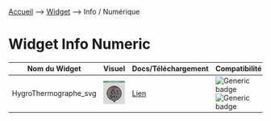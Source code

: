 <a href="{{site.url}}/documentation">Accueil</a> --> <a href="{{site.url}}/documentation/{{site.widget}}">Widget</a> --> Info / Numérique

# Widget Info Numeric

Nom du Widget | Visuel | Docs/Téléchargement | Compatibilité
| --- | --- | --- | --- |
| HygroThermographe_svg | <img src="hygroThermographe_svg/images/capture1_4.png" width="300px" alt="HygroThermographe_svg" /> | <a href="./hygroThermographe_svg"><i class="fas fa-file-download"></i> Lien</a> | ![Generic badge](https://img.shields.io/badge/Version-4.3%20%7C%204.4-green.svg)<br>![Generic badge](https://img.shields.io/badge/status-beta-orange.svg) |
